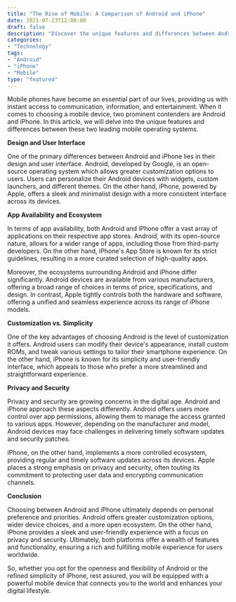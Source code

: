 ```yaml
---
title: "The Rise of Mobile: A Comparison of Android and iPhone"
date: 2021-07-23T12:00:00
draft: false
description: "Discover the unique features and differences between Android and iPhone, the leading mobile operating systems."
categories: 
- "Technology"
tags: 
- "Android"
- "iPhone"
- "Mobile"
type: "featured"
---
```


Mobile phones have become an essential part of our lives, providing us with instant access to communication, information, and entertainment. When it comes to choosing a mobile device, two prominent contenders are Android and iPhone. In this article, we will delve into the unique features and differences between these two leading mobile operating systems.

**Design and User Interface**

One of the primary differences between Android and iPhone lies in their design and user interface. Android, developed by Google, is an open-source operating system which allows greater customization options to users. Users can personalize their Android devices with widgets, custom launchers, and different themes. On the other hand, iPhone, powered by Apple, offers a sleek and minimalist design with a more consistent interface across its devices.

**App Availability and Ecosystem**

In terms of app availability, both Android and iPhone offer a vast array of applications on their respective app stores. Android, with its open-source nature, allows for a wider range of apps, including those from third-party developers. On the other hand, iPhone's App Store is known for its strict guidelines, resulting in a more curated selection of high-quality apps.

Moreover, the ecosystems surrounding Android and iPhone differ significantly. Android devices are available from various manufacturers, offering a broad range of choices in terms of price, specifications, and design. In contrast, Apple tightly controls both the hardware and software, offering a unified and seamless experience across its range of iPhone models.

**Customization vs. Simplicity**

One of the key advantages of choosing Android is the level of customization it offers. Android users can modify their device's appearance, install custom ROMs, and tweak various settings to tailor their smartphone experience. On the other hand, iPhone is known for its simplicity and user-friendly interface, which appeals to those who prefer a more streamlined and straightforward experience.

**Privacy and Security**

Privacy and security are growing concerns in the digital age. Android and iPhone approach these aspects differently. Android offers users more control over app permissions, allowing them to manage the access granted to various apps. However, depending on the manufacturer and model, Android devices may face challenges in delivering timely software updates and security patches.

iPhone, on the other hand, implements a more controlled ecosystem, providing regular and timely software updates across its devices. Apple places a strong emphasis on privacy and security, often touting its commitment to protecting user data and encrypting communication channels.

**Conclusion**

Choosing between Android and iPhone ultimately depends on personal preference and priorities. Android offers greater customization options, wider device choices, and a more open ecosystem. On the other hand, iPhone provides a sleek and user-friendly experience with a focus on privacy and security. Ultimately, both platforms offer a wealth of features and functionality, ensuring a rich and fulfilling mobile experience for users worldwide.

So, whether you opt for the openness and flexibility of Android or the refined simplicity of iPhone, rest assured, you will be equipped with a powerful mobile device that connects you to the world and enhances your digital lifestyle.
